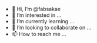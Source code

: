 - 👋 Hi, I’m @fabsakae
- 👀 I’m interested in ...
- 🌱 I’m currently learning ...
- 💞️ I’m looking to collaborate on ...
- 📫 How to reach me ...

<!---
fabsakae/fabsakae is a ✨ special ✨ repository because its `README.md` (this file) appears on your GitHub profile.
You can click the Preview link to take a look at your changes.
--->
